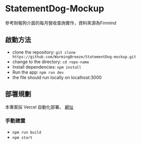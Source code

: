 # StatementDog-Mockup
參考財報狗介面的每月營收查詢實作，資料來源為Finmind

## 啟動方法
- clone the repository: `git clone https://github.com/WarmingBreeze/StatementDog-mockup.git`
- change to the directory: `cd repo-name`
- Install dependencies: `npm install`
- Run the app: `npm run dev`
- the file should run locally on localhost:3000

## 部署規劃
本專案採 Vercel 自動化部署。 [網址](https://statement-dog-mockup.vercel.app/)

### 手動建置
- `npm run build`
- `npm start`
